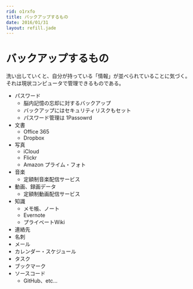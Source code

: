 ```yaml
---
rid: o1rxfo
title: バックアップするもの
date: 2016/01/31
layout: refill.jade
---
```


# バックアップするもの

洗い出していくと、自分が持っている「情報」が並べられていることに気づく。
それは現状コンピュータで管理できるものである。

- パスワード
  - 脳内記憶の忘却に対するバックアップ
  - バックアップにはセキュリティリスクもセット
  - パスワード管理は 1Passowrd
- 文書
  - Office 365
  - Dropbox
- 写真
  - iCloud
  - Flickr
  - Amazon プライム・フォト
- 音楽
  - 定額制音楽配信サービス
- 動画、録画データ
  - 定額制動画配信サービス
- 知識
  - メモ帳、ノート
  - Evernote
  - プライベートWiki
- 連絡先
- 名刺
- メール
- カレンダー・スケジュール
- タスク
- ブックマーク
- ソースコード
  - GitHub、etc…

